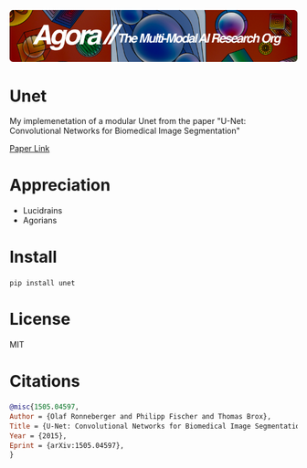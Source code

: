 [![Multi-Modality](agorabanner.png)](https://discord.gg/qUtxnK2NMf)

# Unet
My implemenetation of a modular Unet from the paper "U-Net: Convolutional Networks for Biomedical Image Segmentation"

[Paper Link](https://arxiv.org/abs/1505.04597)

# Appreciation
* Lucidrains
* Agorians



# Install
`pip install unet`

# License
MIT

# Citations
```bibtex
@misc{1505.04597,
Author = {Olaf Ronneberger and Philipp Fischer and Thomas Brox},
Title = {U-Net: Convolutional Networks for Biomedical Image Segmentation},
Year = {2015},
Eprint = {arXiv:1505.04597},
}
```